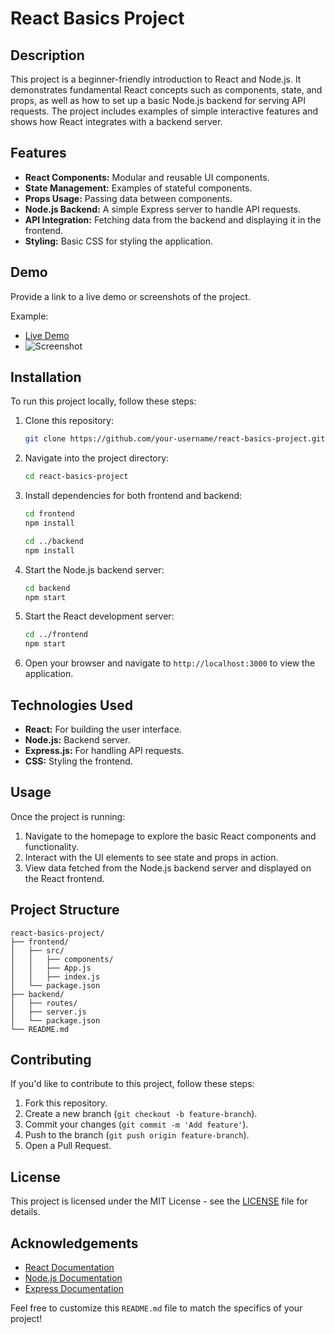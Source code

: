 # React Basics Project

## Description
This project is a beginner-friendly introduction to React and Node.js. It demonstrates fundamental React concepts such as components, state, and props, as well as how to set up a basic Node.js backend for serving API requests. The project includes examples of simple interactive features and shows how React integrates with a backend server.

## Features
- **React Components:** Modular and reusable UI components.
- **State Management:** Examples of stateful components.
- **Props Usage:** Passing data between components.
- **Node.js Backend:** A simple Express server to handle API requests.
- **API Integration:** Fetching data from the backend and displaying it in the frontend.
- **Styling:** Basic CSS for styling the application.

## Demo
Provide a link to a live demo or screenshots of the project.

Example:
- [Live Demo](https://your-project-link.com)
- ![Screenshot](screenshot.png)

## Installation

To run this project locally, follow these steps:

1. Clone this repository:
   ```bash
   git clone https://github.com/your-username/react-basics-project.git
   ```

2. Navigate into the project directory:
   ```bash
   cd react-basics-project
   ```

3. Install dependencies for both frontend and backend:
   ```bash
   cd frontend
   npm install
   
   cd ../backend
   npm install
   ```

4. Start the Node.js backend server:
   ```bash
   cd backend
   npm start
   ```

5. Start the React development server:
   ```bash
   cd ../frontend
   npm start
   ```

6. Open your browser and navigate to `http://localhost:3000` to view the application.

## Technologies Used
- **React:** For building the user interface.
- **Node.js:** Backend server.
- **Express.js:** For handling API requests.
- **CSS:** Styling the frontend.

## Usage
Once the project is running:

1. Navigate to the homepage to explore the basic React components and functionality.
2. Interact with the UI elements to see state and props in action.
3. View data fetched from the Node.js backend server and displayed on the React frontend.

## Project Structure
```
react-basics-project/
├── frontend/
│   ├── src/
│   │   ├── components/
│   │   ├── App.js
│   │   ├── index.js
│   └── package.json
├── backend/
│   ├── routes/
│   ├── server.js
│   └── package.json
└── README.md
```

## Contributing
If you'd like to contribute to this project, follow these steps:

1. Fork this repository.
2. Create a new branch (`git checkout -b feature-branch`).
3. Commit your changes (`git commit -m 'Add feature'`).
4. Push to the branch (`git push origin feature-branch`).
5. Open a Pull Request.

## License
This project is licensed under the MIT License - see the [LICENSE](LICENSE) file for details.

## Acknowledgements
- [React Documentation](https://reactjs.org/docs/getting-started.html)
- [Node.js Documentation](https://nodejs.org/en/docs/)
- [Express Documentation](https://expressjs.com/)

Feel free to customize this `README.md` file to match the specifics of your project!

